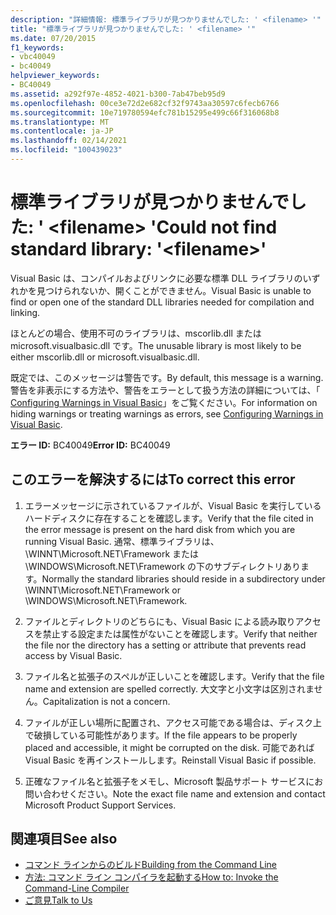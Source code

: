 ```yaml
---
description: "詳細情報: 標準ライブラリが見つかりませんでした: ' <filename> '"
title: "標準ライブラリが見つかりませんでした: ' <filename> '"
ms.date: 07/20/2015
f1_keywords:
- vbc40049
- bc40049
helpviewer_keywords:
- BC40049
ms.assetid: a292f97e-4852-4021-b300-7ab47beb95d9
ms.openlocfilehash: 00ce3e72d2e682cf32f9743aa30597c6fecb6766
ms.sourcegitcommit: 10e719780594efc781b15295e499c66f316068b8
ms.translationtype: MT
ms.contentlocale: ja-JP
ms.lasthandoff: 02/14/2021
ms.locfileid: "100439023"
---
```

# <a name="could-not-find-standard-library-filename"></a><span data-ttu-id="3a5ca-103">標準ライブラリが見つかりませんでした: ' \<filename> '</span><span class="sxs-lookup"><span data-stu-id="3a5ca-103">Could not find standard library: '\<filename>'</span></span>

<span data-ttu-id="3a5ca-104">Visual Basic は、コンパイルおよびリンクに必要な標準 DLL ライブラリのいずれかを見つけられないか、開くことができません。</span><span class="sxs-lookup"><span data-stu-id="3a5ca-104">Visual Basic is unable to find or open one of the standard DLL libraries needed for compilation and linking.</span></span>  
  
 <span data-ttu-id="3a5ca-105">ほとんどの場合、使用不可のライブラリは、mscorlib.dll または microsoft.visualbasic.dll です。</span><span class="sxs-lookup"><span data-stu-id="3a5ca-105">The unusable library is most likely to be either mscorlib.dll or microsoft.visualbasic.dll.</span></span>  
  
 <span data-ttu-id="3a5ca-106">既定では、このメッセージは警告です。</span><span class="sxs-lookup"><span data-stu-id="3a5ca-106">By default, this message is a warning.</span></span> <span data-ttu-id="3a5ca-107">警告を非表示にする方法や、警告をエラーとして扱う方法の詳細については、「 [Configuring Warnings in Visual Basic](/visualstudio/ide/configuring-warnings-in-visual-basic)」をご覧ください。</span><span class="sxs-lookup"><span data-stu-id="3a5ca-107">For information on hiding warnings or treating warnings as errors, see [Configuring Warnings in Visual Basic](/visualstudio/ide/configuring-warnings-in-visual-basic).</span></span>  
  
 <span data-ttu-id="3a5ca-108">**エラー ID:** BC40049</span><span class="sxs-lookup"><span data-stu-id="3a5ca-108">**Error ID:** BC40049</span></span>  
  
## <a name="to-correct-this-error"></a><span data-ttu-id="3a5ca-109">このエラーを解決するには</span><span class="sxs-lookup"><span data-stu-id="3a5ca-109">To correct this error</span></span>  
  
1. <span data-ttu-id="3a5ca-110">エラーメッセージに示されているファイルが、Visual Basic を実行しているハードディスクに存在することを確認します。</span><span class="sxs-lookup"><span data-stu-id="3a5ca-110">Verify that the file cited in the error message is present on the hard disk from which you are running Visual Basic.</span></span> <span data-ttu-id="3a5ca-111">通常、標準ライブラリは、\WINNT\Microsoft.NET\Framework または \WINDOWS\Microsoft.NET\Framework の下のサブディレクトリあります。</span><span class="sxs-lookup"><span data-stu-id="3a5ca-111">Normally the standard libraries should reside in a subdirectory under \WINNT\Microsoft.NET\Framework or \WINDOWS\Microsoft.NET\Framework.</span></span>  
  
2. <span data-ttu-id="3a5ca-112">ファイルとディレクトリのどちらにも、Visual Basic による読み取りアクセスを禁止する設定または属性がないことを確認します。</span><span class="sxs-lookup"><span data-stu-id="3a5ca-112">Verify that neither the file nor the directory has a setting or attribute that prevents read access by Visual Basic.</span></span>  
  
3. <span data-ttu-id="3a5ca-113">ファイル名と拡張子のスペルが正しいことを確認します。</span><span class="sxs-lookup"><span data-stu-id="3a5ca-113">Verify that the file name and extension are spelled correctly.</span></span> <span data-ttu-id="3a5ca-114">大文字と小文字は区別されません。</span><span class="sxs-lookup"><span data-stu-id="3a5ca-114">Capitalization is not a concern.</span></span>  
  
4. <span data-ttu-id="3a5ca-115">ファイルが正しい場所に配置され、アクセス可能である場合は、ディスク上で破損している可能性があります。</span><span class="sxs-lookup"><span data-stu-id="3a5ca-115">If the file appears to be properly placed and accessible, it might be corrupted on the disk.</span></span> <span data-ttu-id="3a5ca-116">可能であれば Visual Basic を再インストールします。</span><span class="sxs-lookup"><span data-stu-id="3a5ca-116">Reinstall Visual Basic if possible.</span></span>  
  
5. <span data-ttu-id="3a5ca-117">正確なファイル名と拡張子をメモし、Microsoft 製品サポート サービスにお問い合わせください。</span><span class="sxs-lookup"><span data-stu-id="3a5ca-117">Note the exact file name and extension and contact Microsoft Product Support Services.</span></span>  
  
## <a name="see-also"></a><span data-ttu-id="3a5ca-118">関連項目</span><span class="sxs-lookup"><span data-stu-id="3a5ca-118">See also</span></span>

- [<span data-ttu-id="3a5ca-119">コマンド ラインからのビルド</span><span class="sxs-lookup"><span data-stu-id="3a5ca-119">Building from the Command Line</span></span>](../reference/command-line-compiler/building-from-the-command-line.md)
- [<span data-ttu-id="3a5ca-120">方法: コマンド ライン コンパイラを起動する</span><span class="sxs-lookup"><span data-stu-id="3a5ca-120">How to: Invoke the Command-Line Compiler</span></span>](../reference/command-line-compiler/how-to-invoke-the-command-line-compiler.md)
- [<span data-ttu-id="3a5ca-121">ご意見</span><span class="sxs-lookup"><span data-stu-id="3a5ca-121">Talk to Us</span></span>](/visualstudio/ide/feedback-options)
